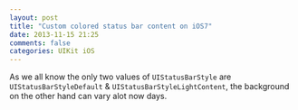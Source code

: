```yaml
---
layout: post
title: "Custom colored status bar content on iOS7"
date: 2013-11-15 21:25
comments: false
categories: UIKit iOS
---
```


As we all know the only two values of `UIStatusBarStyle` are `UIStatusBarStyleDefault` & `UIStatusBarStyleLightContent`, the background on the other hand can vary alot now days.
